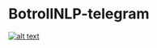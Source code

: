 # BotrollNLP-telegram

[![alt text](https://i.postimg.cc/3RjL5WpM/Sin-t-tulo.png)](https://postimg.cc/r0mG5VQg)
